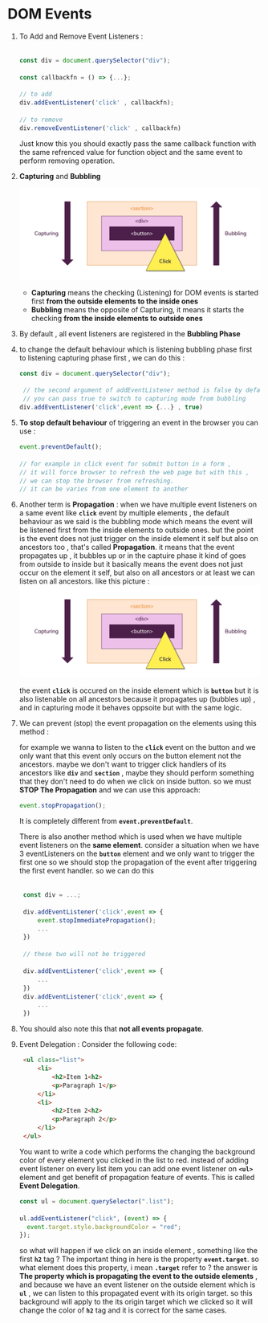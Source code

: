 # DOM Events

1. To Add and Remove Event Listeners :

   ```javascript

   const div = document.querySelector("div");

   const callbackfn = () => {...};

   // to add
   div.addEventListener('click' , callbackfn);

   // to remove
   div.removeEventListener('click' , callbackfn)

   ```

   Just know this you should exactly pass the same callback function with the same refrenced value for function object and the same event to perform removing operation.

2. **Capturing** and **Bubbling**

   ![domevents](./dom-events.png)

   - **Capturing** means the checking (Listening) for DOM events is started first **from the outside elements to the inside ones**
   - **Bubbling** means the opposite of Capturing, it means it starts the checking **from the inside elements to outside ones**

3. By default , all event listeners are registered in the **Bubbling Phase**
4. to change the default behaviour which is listening bubbling phase first to listening capturing phase first , we can do this :

   ```javascript
   const div = document.querySelector("div");

    // the second argument of addEventListener method is false by default
    // you can pass true to switch to capturing mode from bubbling
   div.addEventListener('click',event => {...} , true)
   ```

5. **To stop default behaviour** of triggering an event in the browser you can use :

   ```javascript
   event.preventDefault();

   // for example in click event for submit button in a form ,
   // it will force browser to refresh the web page but with this ,
   // we can stop the browser from refreshing.
   // it can be varies from one element to another
   ```

6. Another term is **Propagation** : when we have multiple event listeners on a same event like **`click`** event by multiple elements , the default behaviour as we said is the bubbling mode which means the event will be listened first from the inside elements to outside ones. but the point is the event does not just trigger on the inside element it self but also on ancestors too , that's called **Propagation**. it means that the event propagates up , it bubbles up or in the captuire phase it kind of goes from outside to inside but it basically means the event does not just occur on the element it self, but also on all ancestors or at least we can listen on all ancestors. like this picture :
   ![dom-events](./dom-events.png)

   the event **`click`** is occured on the inside element which is **`button`** but it is also listenable on all ancestors because it propagates up (bubbles up) , and in capturing mode it behaves oppsoite but with the same logic.

7. We can prevent (stop) the event propagation on the elements using this method :

   for example we wanna to listen to the **`click`** event on the button and we only want that this event only occurs on the button element not the ancestors. maybe we don't want to trigger click handlers of its ancestors like **`div`** and **`section`** , maybe they should perform something that they don't need to do when we click on inside button. so we must **STOP The Propagation** and we can use this approach:

   ```javascript
   event.stopPropagation();
   ```

   It is completely different from **`event.preventDefault`**.

   There is also another method which is used when we have multiple event listeners on the **same element**. consider a situation when we have 3 eventListeners on the **`button`** element and we only want to trigger the first one so we should stop the propagation of the event after triggering the first event handler. so we can do this

   ```javascript

    const div = ...;

    div.addEventListener('click',event => {
        event.stopImmediatePropagation();
        ...
    })

    // these two will not be triggered

    div.addEventListener('click',event => {
        ...
    })
    div.addEventListener('click',event => {
        ...
    })
   ```

8. You should also note this that **not all events propagate**.

9. Event Delegation : Consider the following code:

   ```html
    <ul class="list">
        <li>
            <h2>Item 1<h2>
            <p>Paragraph 1</p>
        </li>
        <li>
            <h2>Item 2<h2>
            <p>Paragraph 2</p>
        </li>
    </ul>
   ```

   You want to write a code which performs the changing the background color of every element you clicked in the list to red. instead of adding event listener on every list item you can add one event listener on **`<ul>`** element and get benefit of propagation feature of events. This is called **Event Delegation**.

   ```javascript
   const ul = document.querySelector(".list");

   ul.addEventListener("click", (event) => {
     event.target.style.backgroundColor = "red";
   });
   ```

   so what will happen if we click on an inside element , something like the first **`h2`** tag ?
   The important thing in here is the property **`event.target`**. so what element does this property, i mean **`.target`** refer to ? the answer is **The property which is propagating the event to the outside elements** , and because we have an event listener on the outside element which is **`ul`** , we can listen to this propagated event with its origin target. so this background will apply to the its origin target which we clicked so it will change the color of **`h2`** tag and it is correct for the same cases.
